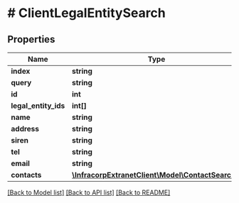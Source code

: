 # # ClientLegalEntitySearch

## Properties

Name | Type | Description | Notes
------------ | ------------- | ------------- | -------------
**index** | **string** |  | [optional]
**query** | **string** |  | [optional]
**id** | **int** |  | [optional]
**legal_entity_ids** | **int[]** |  | [optional]
**name** | **string** |  | [optional]
**address** | **string** |  | [optional]
**siren** | **string** |  | [optional]
**tel** | **string** |  | [optional]
**email** | **string** |  | [optional]
**contacts** | [**\InfracorpExtranetClient\Model\ContactSearch[]**](ContactSearch.md) |  | [optional]

[[Back to Model list]](../../README.md#models) [[Back to API list]](../../README.md#endpoints) [[Back to README]](../../README.md)
